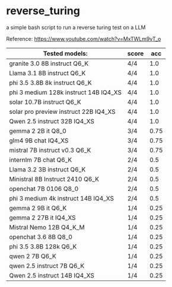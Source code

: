 # reverse_turing
a simple bash script to run a reverse turing test on a LLM

Reference: https://www.youtube.com/watch?v=MxTWLm9vT_o

Tested models:        |  score  | acc
----------------------|----------|------
granite 3.0 8B instruct Q6_K   | 4/4      | 1.0
Llama 3.1 8B instruct Q6_K   | 4/4 | 1.0
phi 3.5 3.8B 8k instruct Q6_K | 4/4 | 1.0
phi 3 medium 128k instruct 14B IQ4_XS  | 4/4 | 1.0
solar 10.7B instruct Q6_K    | 4/4 | 1.0
solar pro preview instruct 22B IQ4_XS | 4/4 | 1.0
Qwen 2.5 instruct 32B IQ4_XS | 4/4  | 1.0
gemma 2 2B it Q8_0       | 3/4 | 0.75
glm4 9B chat IQ4_XS        | 3/4 | 0.75
mistral 7B instruct v0.3 Q6_K  |  3/4  | 0.75
internlm 7B chat Q6_K    |  2/4  | 0.5
Llama 3.2 3B instruct Q6_K | 2/4 | 0.5
Ministral 8B Instruct 2410 Q6_K | 2/4 | 0.5
openchat 7B 0106 Q8_0 | 2/4 | 0.5
phi 3 medium 4k instruct 14B IQ4_XS  | 2/4 | 0.5
gemma 2 9B it Q6_K     | 1/4 | 0.25
gemma 2 27B it IQ4_XS    | 1/4 | 0.25
Mistral Nemo 12B Q4_K_M | 1/4 | 0.25
openchat 3.6 8B Q8_0  | 1/4 | 0.25
phi 3.5 3.8B 128k Q6_K | 1/4 | 0.25
qwen 2 7B Q6_K               | 1/4 | 0.25
qwen 2.5 instruct 7B Q6_K | 1/4 | 0.25
Qwen 2.5 instruct 14B IQ4_XS | 1/4 | 0.25
